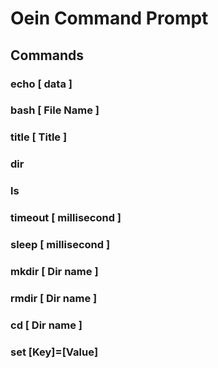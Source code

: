 # Oein Command Prompt

## Commands
### echo [ data ]
### bash [ File Name ]
### title [ Title ]
### dir
### ls
### timeout [ millisecond ]
### sleep [ millisecond ]
### mkdir [ Dir name ]
### rmdir [ Dir name ]
### cd [ Dir name ]
### set [Key]=[Value]